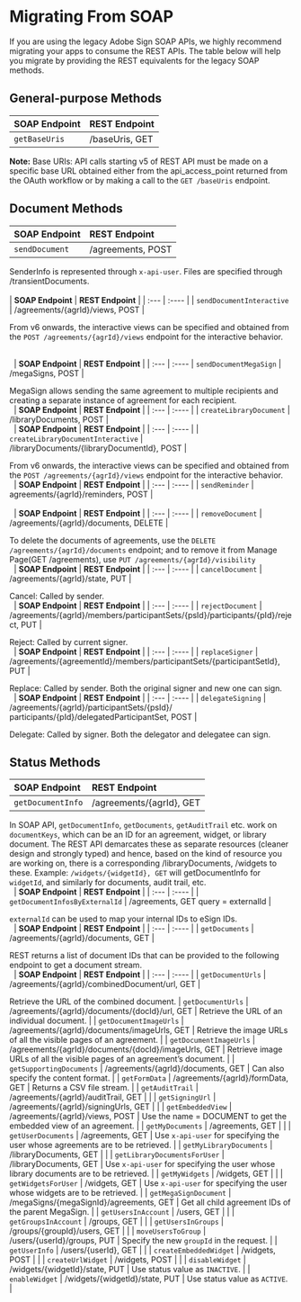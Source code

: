 # Migrating From SOAP

If you are using the legacy Adobe Sign SOAP APIs, we highly recommend migrating your apps to consume the REST APIs. The table below will help you migrate by providing the REST equivalents for the legacy SOAP methods.

## General-purpose Methods

| **SOAP Endpoint** | **REST Endpoint**  |
| :---    |  :----   |
| `getBaseUris` | /baseUris, GET  |

**Note:** Base URIs: API calls starting v5 of REST API must be made on a specific base URL obtained either from the api\_access\_point returned from the OAuth workflow or by making a call to the `GET /baseUris` endpoint. 

## Document Methods

| **SOAP Endpoint** | **REST Endpoint**  |
| :---    |  :----   |
| `sendDocument` | /agreements, POST | 


SenderInfo is represented through `x-api-user`. Files are specified through /transientDocuments. 
&nbsp;  
&nbsp;  
| **SOAP Endpoint** | **REST Endpoint**  |
| :---    |  :----   |
| `sendDocumentInteractive` | /agreements/{agrId}/views, POST | 

From v6 onwards, the interactive views can be specified and obtained from the `POST /agreements/{agrId}/views` endpoint for the interactive behavior. 

&nbsp;  
&nbsp; 
| **SOAP Endpoint** | **REST Endpoint**  |
| :---    |  :----   |
`sendDocumentMegaSign` | /megaSigns, POST | 

MegaSign allows sending the same agreement to multiple recipients and creating a separate instance of agreement for each recipient. 
&nbsp;  
&nbsp; 
| **SOAP Endpoint** | **REST Endpoint**  |
| :---    |  :----   |
| `createLibraryDocument` | /libraryDocuments, POST |
&nbsp;  
&nbsp; 
| **SOAP Endpoint** | **REST Endpoint**  |
| :---    |  :----   |
| `createLibraryDocumentInteractive` | /libraryDocuments/{libraryDocumentId}, POST | 

From v6 onwards, the interactive views can be specified and obtained from the `POST /agreements/{agrId}/views` endpoint for the interactive behavior. 
&nbsp;  
&nbsp; 
| **SOAP Endpoint** | **REST Endpoint**  |
| :---    |  :----   |
| `sendReminder` | agreements/{agrId}/reminders, POST |   
&nbsp;  
&nbsp; 
| **SOAP Endpoint** | **REST Endpoint**  |
| :---    |  :----   |
| `removeDocument` | /agreements/{agrId}/documents, DELETE | 

To delete the documents of agreements, use the `DELETE /agreements/{agrId}/documents` endpoint; and to remove it from Manage Page(GET /agreements), use `PUT /agreements/{agrId}/visibility` 
&nbsp;  
&nbsp; 
| **SOAP Endpoint** | **REST Endpoint**  |
| :---    |  :----   |
| `cancelDocument` | /agreements/{agrId}/state, PUT | 

Cancel: Called by sender. 
&nbsp;  
&nbsp; 
| **SOAP Endpoint** | **REST Endpoint**  |
| :---    |  :----   |
| `rejectDocument` | /agreements/{agrId}/members/participantSets/{psId}/participants/{pId}/reject, PUT | 

Reject: Called by current signer. 
&nbsp;  
&nbsp; 
| **SOAP Endpoint** | **REST Endpoint**  |
| :---    |  :----   |
| `replaceSigner` | /agreements/{agreementId}/members/participantSets/{participantSetId}, PUT | 

Replace: Called by sender. Both the original signer and new one can sign.
&nbsp;  
&nbsp; 
| **SOAP Endpoint** | **REST Endpoint**  |
| :---    |  :----   |
| `delegateSigning` | /agreements/{agrId}/participantSets/{psId}/ participants/{pId}/delegatedParticipantSet, POST | 

Delegate: Called by signer. Both the delegator and delegatee can sign. 



## Status Methods

| **SOAP Endpoint** | **REST Endpoint**  |
| :---    |  :----   |
| `getDocumentInfo` | /agreements/{agrId}, GET | 

In SOAP API, `getDocumentInfo`, `getDocuments`, `getAuditTrail` etc. work on `documentKeys`, which can be an ID for an agreement, widget, or library document. The REST API demarcates these as separate resources (cleaner design and strongly typed) and hence, based on the kind of resource you are working on, there is a corresponding /libraryDocuments, /widgets to these. Example: `/widgets/{widgetId}, GET` will getDocumentInfo for `widgetId`, and similarly for documents, audit trail, etc. 
&nbsp;  
&nbsp; 
| **SOAP Endpoint** | **REST Endpoint**  |
| :---    |  :----   |
| `getDocumentInfosByExternalId` | /agreements, GET query = externalId | 

`externalId` can be used to map your internal IDs to eSign IDs. 
&nbsp;  
&nbsp; 
| **SOAP Endpoint** | **REST Endpoint**  |
| :---    |  :----   |
| `getDocuments` | /agreements/{agrId}/documents, GET | 

REST returns a list of document IDs that can be provided to the following endpoint to get a document stream. 
&nbsp;  
&nbsp; 
| **SOAP Endpoint** | **REST Endpoint**  |
| :---    |  :----   |
| `getDocumentUrls` | /agreements/{agrId}/combinedDocument/url, GET | 

Retrieve the URL of the combined document. 
| `getDocumentUrls` | /agreements/{agrId}/documents/{docId}/url, GET | Retrieve the URL of an individual document. |
| `getDocumentImageUrls` | /agreements/{agrId}/documents/imageUrls, GET | Retrieve the image URLs of all the visible pages of an agreement. |
| `getDocumentImageUrls` | /agreements/{agrId}/documents/{docId}/imageUrls, GET | Retrieve image URLs of all the visible pages of an agreement&rsquo;s document. |
| `getSupportingDocuments` | /agreements/{agrId}/documents, GET | Can also specify the content format. |
| `getFormData` | /agreements/{agrId}/formData, GET | Returns a CSV file stream. |
| `getAuditTrail` | /agreements/{agrId}/auditTrail, GET |   |
| `getSigningUrl` | /agreements/{agrId}/signingUrls, GET |   |
| `getEmbeddedView` | /agreements/{agrId}/views, POST | Use the name = DOCUMENT to get the embedded view of an agreement. |
| `getMyDocuments` | /agreements, GET |   |
| `getUserDocuments` | /agreements, GET | Use `x-api-user` for specifying the user whose agreements are to be retrieved. |
| `getMyLibraryDocuments` | /libraryDocuments, GET |   |
| `getLibraryDocumentsForUser` | /libraryDocuments, GET | Use `x-api-user` for specifying the user whose library documents are to be retrieved. |
| `getMyWidgets` | /widgets, GET |   |
| `getWidgetsForUser` | /widgets, GET | Use `x-api-user` for specifying the user whose widgets are to be retrieved. |
| `getMegaSignDocument` | /megaSigns/{megaSignId}/agreements, GET | Get all child agreement IDs of the parent MegaSign. |
| `getUsersInAccount` | /users, GET |   |
| `getGroupsInAccount` | /groups, GET |   |
| `getUsersInGroups` | /groups/{groupId}/users, GET |   |
| `moveUsersToGroup` | /users/{userId}/groups, PUT | Specify the new `groupId` in the request. |
| `getUserInfo` | /users/{userId}, GET |   |
| `createEmbeddedWidget` | /widgets, POST |   |
| `createUrlWidget` | /widgets, POST |   |
| `disableWidget` | /widgets/{widgetId}/state, PUT | Use status value as `INACTIVE`. |
| `enableWidget` | /widgets/{widgetId}/state, PUT | Use status value as `ACTIVE`. |
